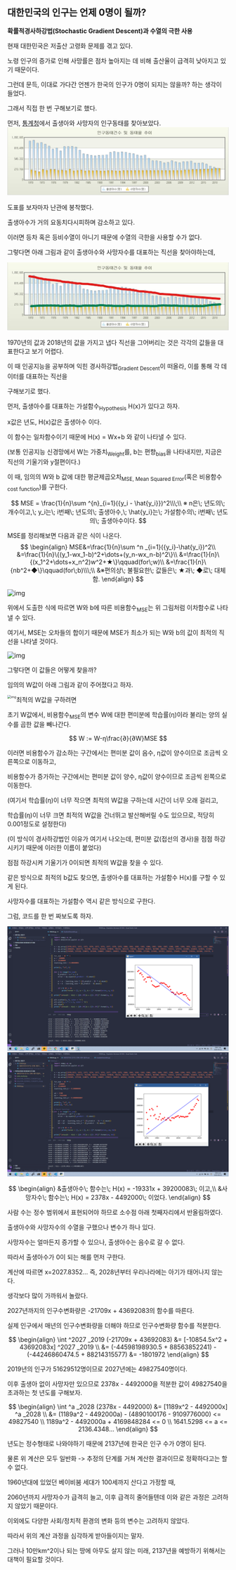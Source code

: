 ## 대한민국의 인구는 언제 0명이 될까?

**확률적경사하강법(Stochastic Gradient Descent)과 수열의 극한 사용**



현재 대한민국은 저출산 고령화 문제를 겪고 있다.

노령 인구의 증가로 인해 사망률은 점차 높아지는 데 비해 출산율이 급격히 낮아지고 있기 때문이다.

그런데 문득, 이대로 가다간 언젠가 한국의 인구가 0명이 되지는 않을까? 하는 생각이 들었다.

그래서 직접 한 번 구해보기로 했다.



먼저, [통계청](http://kostat.go.kr/portal/korea/index.action)에서 출생아와 사망자의 인구동태를 찾아보았다.
![KakaoTalk_20200822_133828572_02](./KakaoTalk_20200822_133828572_02.jpg)

도표를 보자마자 난관에 봉착했다.

출생아수가 거의 요동치다시피하며 감소하고 있다.

이러면 등차 혹은 등비수열이 아니기 때문에 수열의 극한을 사용할 수가 없다.

그렇다면 아래 그림과 같이 출생아수와 사망자수를 대표하는 직선을 찾아야하는데,

![KakaoTalk_20200822_133828572](./KakaoTalk_20200822_133828572.jpg)

1970년의 값과 2018년의 값을 가지고 냅다 직선을 그어버리는 것은 각각의 값들을 대표한다고 보기 어렵다.

이 때 인공지능을 공부하며 익힌 경사하강법<sub>Gradient Descent</sub>이 떠올라, 이를 통해 각 데이터를 대표하는 직선을

구해보기로 했다.





먼저, 출생아수를 대표하는 가설함수<sub>Hypothesis</sub> H(x)가 있다고 하자.

x값은 년도, H(x)값은 출생아수 이다.

이 함수는 일차함수이기 때문에 H(x) = Wx+b 와 같이 나타낼 수 있다.

(보통 인공지능 신경망에서 W는 가중치<sub>Weight</sub>를, b는 편향<sub>bias</sub>을 나타내지만, 지금은 직선의 기울기와 y절편이다.)

이 때, 임의의 W와 b 값에 대한 평균제곱오차<sub>MSE, Mean Squared Error</sub>(혹은 비용함수<sub>cost function</sub>)를 구한다.

$$
MSE = \frac{1}{n}\sum ^{n}_{i=1}({y_i - \hat{y_i}})^2\\\;\\
※ n은\; 년도의\; 개수이고,\; y_i는\; i번째\; 년도의\; 출생아수,\; \hat{y_i}는\; 가설함수의\; i번째\; 년도의\; 출생아수이다.
$$


MSE를 정리해보면 다음과 같은 식이 나온다.
$$
\begin{align}
MSE&=\frac{1}{n}\sum ^n _{i=1}({y_i}-\hat{y_i})^2\\
&=\frac{1}{n}\{(y_1-wx_1-b)^2+\dots+(y_n-wx_n-b)^2\}\\
&=\frac{1}{n}\{(x_1^2+\dots+x_n^2)w^2+★\}\qquad(for\;w)\\
&=\frac{1}{n}\{nb^2+◆\}\qquad(for\;b)\\\;\\
&※편의상\; 불필요한\; 값들은\; ★과\; ◆로\; 대체함.
\end{align}
$$


![img](https://t1.daumcdn.net/cfile/tistory/990C103A5C764DDE25)

위에서 도출한 식에 따르면 W와 b에 따른 비용함수<sub>MSE</sub>는 위 그림처럼 이차함수로 나타낼 수 있다.



여기서, MSE는 오차들의 합이기 때문에 MSE가 최소가 되는 W와 b의 값이 최적의 직선을 나타낼 것이다.

<img src="https://t1.daumcdn.net/cfile/tistory/997774505C7738DC02" alt="img" />

 그렇다면 이 값들은 어떻게 찾을까?



임의의 W값이 아래 그림과 같이 주어졌다고 하자.

<img src="https://t1.daumcdn.net/cfile/tistory/99FF5C3B5C773F760B" alt="img" style="zoom:50%;" align="left"/>

최적의 W값을 구하려면

초기 W값에서, 비용함수<sub>MSE</sub>의 변수 W에 대한 편미분에 학습률(η)이라 불리는 양의 실수를 곱한 값을 빼나간다.

$$
W := W-η\frac{∂}{∂W}MSE
$$

이러면 비용함수가 감소하는 구간에서는 편미분 값이 음수, η값이 양수이므로 조금씩 오른쪽으로 이동하고,

비용함수가 증가하는 구간에서는 편미분 값이 양수, η값이 양수이므로 조금씩 왼쪽으로 이동한다.

(여기서 학습률(η)이 너무 작으면 최적의 W값을 구하는데 시간이 너무 오래 걸리고,

학습률(η)이 너무 크면 최적의 W값을 건너뛰고 발산해버릴 수도 있으므로, 적당히 0.001정도로 설정한다)

(이 방식이 경사하강법인 이유가 여기서 나오는데, 편미분 값(접선의 경사)을 점점 하강시키기 때문에 이러한 이름이 붙었다)

점점 하강시켜 기울기가 0이되면 최적의 W값을 찾을 수 있다.

같은 방식으로 최적의 b값도 찾으면, 출생아수를 대표하는 가설함수 H(x)를 구할 수 있게 된다.

사망자수를 대표하는 가설함수 역시 같은 방식으로 구한다.



그럼, 코드를 한 번 짜보도록 하자.

![code_result](./code_result.png)
![code_result_d](./code_result_d.png)

$$
\begin{align}
&출생아수\; 함수는\; H(x) = -19331x + 39200083\; 이고,\\
&사망자수\; 함수는\; H(x) = 2378x - 4492000\; 이었다.
\end{align}
$$

사람 수는 정수 범위에서 표현되어야 하므로 소수점 아래 첫째자리에서 반올림하였다.

출생아수와 사망자수의 수열을 구했으나 변수가 하나 있다.

사망자수는 얼마든지 증가할 수 있으나, 출생아수는 음수로 갈 수 없다.

따라서 출생아수가 0이 되는 해를 먼저 구한다.

계산에 따르면 x=2027.8352... 즉, 2028년부터 우리나라에는 아기가 태어나지 않는다.

생각보다 많이 가까워서 놀랐다.

2027년까지의 인구수변화량은 -21709x + 43692083의 함수를 따른다.

실제 인구에서 매년의 인구수변화량을 더해야 하므로 인구수변화량 함수를 적분한다.

$$
\begin{align}
\int ^2027 _2019 (-21709x + 43692083) &= [-10854.5x^2 + 43692083x] ^2027 _2019 \\
&= (-44598198930.5 + 88563852241) - (-44246860474.5 + 88214315577)
&= -1801972
\end{align}
$$

2019년의 인구가 51629512명이므로 2027년에는 49827540명이다.

이후 출생아 없이 사망자만 있으므로 2378x - 4492000을 적분한 값이 49827540을 초과하는 첫 년도를 구해보자.

$$
\begin{align}
\int ^a _2028 (2378x - 4492000) &= [1189x^2 - 4492000x] ^a _2028 \\
&= (1189a^2 - 4492000a) - (4890100176 - 9109776000) <= 49827540 \\
1189a^2 - 4492000a + 4169848284 <= 0 \\
1641.5298 <= a <= 2136.4348...
\end{align}
$$

년도는 정수형태로 나와야하기 때문에 2137년에 한국은 인구 수가 0명이 된다.



물론 위 계산은 모두 일반화 -> 추정의 단계를 거쳐 계산한 결과이므로 정확하다고는 할 수 없다.

1960년대에 있었던 베이비붐 세대가 100세까지 산다고 가정할 때,

2060년까지 사망자수가 급격히 늘고, 이후 급격히 줄어들텐데 이와 같은 과정은 고려하지 않았기 때문이다.

이외에도 다양한 사회/정치적 환경의 변화 등의 변수는 고려하지 않았다.

따라서 위의 계산 과정을 심각하게 받아들이지는 말자.

그러나 10만km^2이나 되는 땅에 아무도 살지 않는 미래, 2137년을 예방하기 위해서는 대책이 필요할 것이다.
